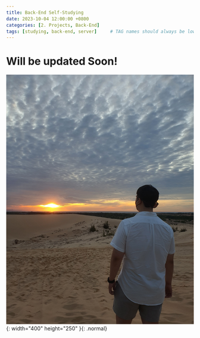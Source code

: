 ```yaml
---
title: Back-End Self-Studying
date: 2023-10-04 12:00:00 +0800
categories: [2. Projects, Back-End]
tags: [studying, back-end, server]     # TAG names should always be lowercase
---
```


<h1> Will be updated Soon! </h1>


![img-description](/assets/CJ_Mood.jpg){: width="400" height="250" }{: .normal}

